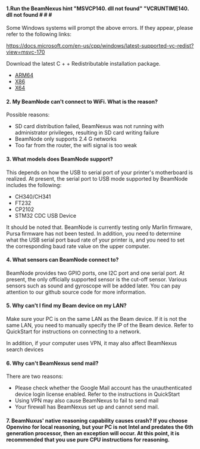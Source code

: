 #### 1.Run the BeamNexus hint "MSVCP140. dll not found" "VCRUNTIME140. dll not found # # # #

Some Windows systems will prompt the above errors. If they appear, please refer to the following links:

https://docs.microsoft.com/en-us/cpp/windows/latest-supported-vc-redist?view=msvc-170

Download the latest C + + Redistributable installation package.

- [ARM64](https://aka.ms/vs/17/release/vc_redist.arm64.exe)
- [X86](https://aka.ms/vs/17/release/vc_redist.x86.exe)
- [X64](https://aka.ms/vs/17/release/vc_redist.x64.exe)

#### 2. My BeamNode can't connect to WiFi. What is the reason?

Possible reasons:

- SD card distribution failed, BeamNexus was not running with administrator privileges, resulting in SD card writing failure
- BeamNode only supports 2.4 G networks
- Too far from the router, the wifi signal is too weak

#### 3. What models does BeamNode support?

This depends on how the USB to serial port of your printer's motherboard is realized. At present, the serial port to USB mode supported by BeamNode includes the following:
- CH340/CH341
- FT232
- CP2102
- STM32 CDC USB Device

It should be noted that. BeamNode is currently testing only Marlin firmware, Pursa firmware has not been tested. In addition, you need to determine what the USB serial port baud rate of your printer is, and you need to set the corresponding baud rate value on the upper computer.

#### 4. What sensors can BeamNode connect to?

BeamNode provides two GPIO ports, one I2C port and one serial port. At present, the only officially supported sensor is the cut-off sensor. Various sensors such as sound and gyroscope will be added later. You can pay attention to our github source code for more information.

#### 5. Why can't I find my Beam device on my LAN?

Make sure your PC is on the same LAN as the Beam device. If it is not the same LAN, you need to manually specify the IP of the Beam device. Refer to QuickStart for instructions on connecting to a network.

In addition, if your computer uses VPN, it may also affect BeamNexus search devices

#### 6. Why can't BeamNexus send mail?

There are two reasons:
- Please check whether the Google Mail account has the unauthenticated device login license enabled. Refer to the instructions in QuickStart
- Using VPN may also cause BeamNexus to fail to send mail
- Your firewall has BeamNexus set up and cannot send mail.

#### 7. BeamNuxus' native reasoning capability causes crash? If you choose Openvino for local reasoning, but your PC is not Intel and predates the 6th generation processor, then an exception will occur. At this point, it is recommended that you use pure CPU instructions for reasoning.




